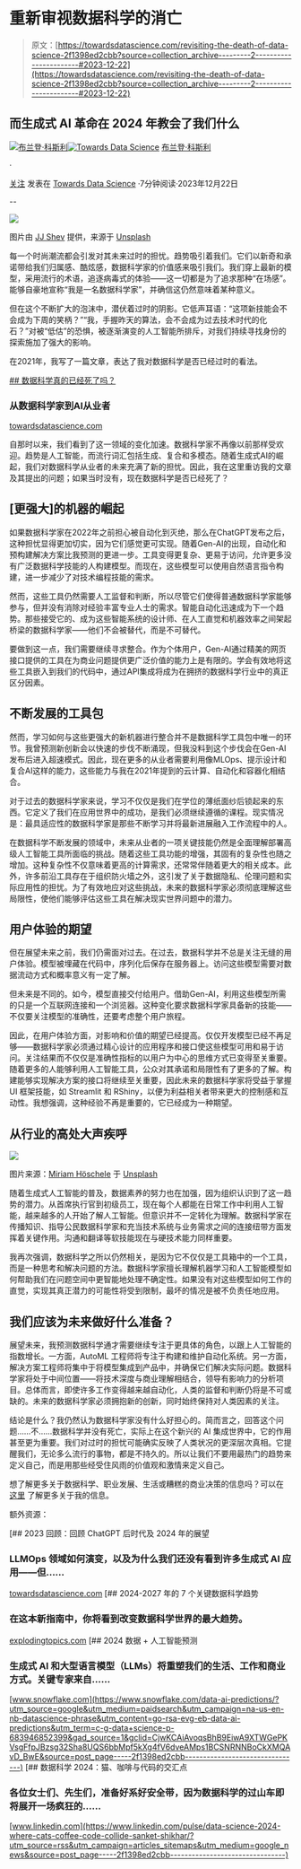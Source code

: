 # 重新审视数据科学的消亡

> 原文：[https://towardsdatascience.com/revisiting-the-death-of-data-science-2f1398ed2cbb?source=collection_archive---------2-----------------------#2023-12-22](https://towardsdatascience.com/revisiting-the-death-of-data-science-2f1398ed2cbb?source=collection_archive---------2-----------------------#2023-12-22)

## 而生成式 AI 革命在 2024 年教会了我们什么

[](https://brandoncosley.medium.com/?source=post_page-----2f1398ed2cbb--------------------------------)[![布兰登·科斯利](../Images/7c356ca71fe6a3aae5084eb1fe646948.png)](https://brandoncosley.medium.com/?source=post_page-----2f1398ed2cbb--------------------------------)[](https://towardsdatascience.com/?source=post_page-----2f1398ed2cbb--------------------------------)[![Towards Data Science](../Images/a6ff2676ffcc0c7aad8aaf1d79379785.png)](https://towardsdatascience.com/?source=post_page-----2f1398ed2cbb--------------------------------) [布兰登·科斯利](https://brandoncosley.medium.com/?source=post_page-----2f1398ed2cbb--------------------------------)

·

[关注](https://medium.com/m/signin?actionUrl=https%3A%2F%2Fmedium.com%2F_%2Fsubscribe%2Fuser%2F57c0c43288a3&operation=register&redirect=https%3A%2F%2Ftowardsdatascience.com%2Frevisiting-the-death-of-data-science-2f1398ed2cbb&user=Brandon+Cosley&userId=57c0c43288a3&source=post_page-57c0c43288a3----2f1398ed2cbb---------------------post_header-----------) 发表在 [Towards Data Science](https://towardsdatascience.com/?source=post_page-----2f1398ed2cbb--------------------------------) ·7分钟阅读·2023年12月22日[](https://medium.com/m/signin?actionUrl=https%3A%2F%2Fmedium.com%2F_%2Fvote%2Ftowards-data-science%2F2f1398ed2cbb&operation=register&redirect=https%3A%2F%2Ftowardsdatascience.com%2Frevisiting-the-death-of-data-science-2f1398ed2cbb&user=Brandon+Cosley&userId=57c0c43288a3&source=-----2f1398ed2cbb---------------------clap_footer-----------)

--

[](https://medium.com/m/signin?actionUrl=https%3A%2F%2Fmedium.com%2F_%2Fbookmark%2Fp%2F2f1398ed2cbb&operation=register&redirect=https%3A%2F%2Ftowardsdatascience.com%2Frevisiting-the-death-of-data-science-2f1398ed2cbb&source=-----2f1398ed2cbb---------------------bookmark_footer-----------)![](../Images/3a26a32f9033689d0fbc6d2861da7061.png)

图片由 [JJ Shev](https://unsplash.com/@skjev5280?utm_source=medium&utm_medium=referral) 提供，来源于 [Unsplash](https://unsplash.com/?utm_source=medium&utm_medium=referral)

每一个时尚潮流都会引发对其未来过时的担忧。趋势吸引着我们。它们以新奇和承诺带给我们归属感、酷炫感，数据科学家的价值感来吸引我们。我们穿上最新的模型，采用流行的术语，追逐病毒式的体验——这一切都是为了追求那种“在场感”。能够自豪地宣称“我是一名数据科学家”，并确信这仍然意味着某种意义。

但在这个不断扩大的泡沫中，潜伏着过时的阴影。它低声耳语：“这项新技能会不会成为下周的笑柄？”“我，手握昨天的算法，会不会成为过去技术时代的化石？”对被“低估”的恐惧，被逐渐演变的人工智能所排斥，对我们持续寻找身份的探索施加了强大的影响。

在2021年，我写了一篇文章，表达了我对数据科学是否已经过时的看法。

[## 数据科学真的已经死了吗？](/is-data-science-truly-dead-b11cd76eafc8?source=post_page-----2f1398ed2cbb--------------------------------)

### 从数据科学家到AI从业者

[towardsdatascience.com](/is-data-science-truly-dead-b11cd76eafc8?source=post_page-----2f1398ed2cbb--------------------------------)

自那时以来，我们看到了这一领域的变化加速。数据科学家不再像以前那样受欢迎。趋势是人工智能，而流行词汇包括生成、复合和多模态。随着生成式AI的崛起，我们对数据科学从业者的未来充满了新的担忧。因此，我在这里重访我的文章及其提出的问题；如果当时没有，现在数据科学是否已经死了？

## [更强大]的机器的崛起

如果数据科学家在2022年之前担心被自动化到灭绝，那么在ChatGPT发布之后，这种担忧显得更加切实，因为它们感觉更可实现。随着Gen-AI的出现，自动化和预构建解决方案比我预测的更进一步。工具变得更复杂、更易于访问，允许更多没有广泛数据科学技能的人构建模型。而现在，这些模型可以使用自然语言指令构建，进一步减少了对技术编程技能的需求。

然而，这些工具仍然需要人工监督和判断，所以尽管它们使得普通数据科学家能够参与，但并没有消除对经验丰富专业人士的需求。智能自动化迅速成为下一个趋势。那些接受它的、成为这些智能系统的设计师、在人工直觉和机器效率之间架起桥梁的数据科学家——他们不会被替代，而是不可替代。

要做到这一点，我们需要继续寻求整合。作为个体用户，Gen-AI通过精美的网页接口提供的工具在为商业问题提供更广泛价值的能力上是有限的。学会有效地将这些工具嵌入到我们的代码中，通过API集成将成为在拥挤的数据科学行业中的真正区分因素。

## 不断发展的工具包

然而，学习如何与这些更强大的新机器进行整合并不是数据科学工具包中唯一的环节。我曾预测新创新会以快速的步伐不断涌现，但我没料到这个步伐会在Gen-AI发布后进入超速模式。因此，现在更多的从业者需要利用像MLOps、提示设计和复合AI这样的能力，这些能力与我在2021年提到的云计算、自动化和容器化相结合。

对于过去的数据科学家来说，学习不仅仅是我们在学位的薄纸面纱后锁起来的东西。它定义了我们在应用世界中的成功，是我们必须继续遵循的课程。现实情况是：最具适应性的数据科学家是那些不断学习并将最新进展融入工作流程中的人。

在数据科学不断发展的领域中，未来从业者的一项关键技能仍然是全面理解部署高级人工智能工具所面临的挑战。随着这些工具功能的增强，其固有的复杂性也随之增加。这种复杂性不仅意味着更高的计算需求，还常常伴随着更大的相关成本。此外，许多前沿工具存在于组织防火墙之外，这引发了关于数据隐私、伦理问题和实际应用性的担忧。为了有效地应对这些挑战，未来的数据科学家必须彻底理解这些局限性，使他们能够评估这些工具在解决现实世界问题中的潜力。

## 用户体验的期望

但在展望未来之前，我们仍需面对过去。在过去，数据科学并不总是关注无缝的用户体验。模型被埋藏在代码中，序列化后保存在服务器上。访问这些模型需要对数据流动方式和概率意义有一定了解。

但未来是不同的。如今，模型直接交付给用户。借助Gen-AI，利用这些模型所需的只是一个互联网连接和一个浏览器。这种变化要求数据科学家具备新的技能——不仅要关注模型的准确性，还要考虑整个用户旅程。

因此，在用户体验方面，对影响和价值的期望已经提高。仅仅开发模型已经不再足够——数据科学家必须通过精心设计的应用程序和接口使这些模型可用和易于访问。关注结果而不仅仅是准确性指标的以用户为中心的思维方式已变得至关重要。随着更多的人能够利用人工智能工具，公众对其承诺和局限性有了更多的了解。构建能够实现解决方案的接口将继续至关重要，因此未来的数据科学家将受益于掌握 UI 框架技能，如 Streamlit 和 RShiny，以便为利益相关者带来更大的控制感和互动性。我想强调，这种经验不再是重要的，它已经成为一种期望。

## 从行业的高处大声疾呼

![](../Images/8b522caa6383e1b5742c30894ca982b8.png)

图片来源：[Miriam Höschele](https://unsplash.com/@mirillibinnilli?utm_source=medium&utm_medium=referral) 于 [Unsplash](https://unsplash.com/?utm_source=medium&utm_medium=referral)

随着生成式人工智能的普及，数据素养的努力也在加强，因为组织认识到了这一趋势的潜力。从首席执行官到初级员工，现在每个人都能在日常工作中利用人工智能，越来越多的人开始了解人工智能。但意识并不一定转化为理解。数据科学家在传播知识、指导公民数据科学家和充当技术系统与业务需求之间的连接纽带方面发挥着关键作用。沟通和翻译等软技能现在与硬技术能力同样重要。

我再次强调，数据科学之所以仍然相关，是因为它不仅仅是工具箱中的一个工具，而是一种思考和解决问题的方法。数据科学家擅长理解机器学习和人工智能模型如何帮助我们在问题空间中更智能地处理不确定性。如果没有对这些模型如何工作的直觉，实现其真正潜力的可能性将受到限制，最坏的情况是被不负责任地应用。

## 我们应该为未来做好什么准备？

展望未来，我预测数据科学通才需要继续专注于更具体的角色，以跟上人工智能的指数增长。一方面，AutoML 工程师将专注于构建和维护自动化系统。另一方面，解决方案工程师将集中于将模型集成到产品中，并确保它们解决实际问题。数据科学家将处于中间位置——将技术深度与商业理解相结合，领导有影响力的分析项目。总体而言，即使许多工作变得越来越自动化，人类的监督和判断仍将是不可或缺的。未来的数据科学家必须拥抱新的创新，同时始终保持对人类因素的关注。

结论是什么？我仍然认为数据科学家没有什么好担心的。简而言之，回答这个问题……不……数据科学并没有死亡，实际上在这个新兴的 AI 集成世界中，它的作用甚至更为重要。我们对过时的担忧可能确实反映了人类状况的更深层次真相。它提醒我们，无论多么流行的事物，都是不持久的。所以让我们不要用最热门的趋势来定义自己，而是用那些经受住风雨的价值观和激情来定义自己。

想了解更多关于数据科学、职业发展、生活或糟糕的商业决策的信息吗？可以在 [这里](http://fastdatascience.ai) 了解更多关于我的信息。

额外资源：

[](/2023-in-review-recapping-the-post-chatgpt-era-and-what-to-expect-for-2024-bb4357a4e827?source=post_page-----2f1398ed2cbb--------------------------------) [## 2023 回顾：回顾 ChatGPT 后时代及 2024 年的展望

### LLMOps 领域如何演变，以及为什么我们还没有看到许多生成式 AI 应用——但……

[towardsdatascience.com](/2023-in-review-recapping-the-post-chatgpt-era-and-what-to-expect-for-2024-bb4357a4e827?source=post_page-----2f1398ed2cbb--------------------------------) [](https://explodingtopics.com/blog/data-science-trends?source=post_page-----2f1398ed2cbb--------------------------------) [## 2024-2027 年的 7 个关键数据科学趋势

### 在这本新指南中，你将看到改变数据科学世界的最大趋势。

[explodingtopics.com](https://explodingtopics.com/blog/data-science-trends?source=post_page-----2f1398ed2cbb--------------------------------) [](https://www.snowflake.com/data-ai-predictions/?utm_source=google&utm_medium=paidsearch&utm_campaign=na-us-en-nb-datascience-phrase&utm_content=go-rsa-evg-eb-data-ai-predictions&utm_term=c-g-data+science-p-683946852399&gad_source=1&gclid=CjwKCAiAvoqsBhB9EiwA9XTWGePKVsgFfpJBzsg32Sha8UQS6bbMpf5kXg4fV6dveAMps1BCSNRNNBoCkXMQAvD_BwE&source=post_page-----2f1398ed2cbb--------------------------------) [## 2024 数据 + 人工智能预测

### 生成式 AI 和大型语言模型（LLMs）将重塑我们的生活、工作和商业方式。关键专家来自……

[www.snowflake.com](https://www.snowflake.com/data-ai-predictions/?utm_source=google&utm_medium=paidsearch&utm_campaign=na-us-en-nb-datascience-phrase&utm_content=go-rsa-evg-eb-data-ai-predictions&utm_term=c-g-data+science-p-683946852399&gad_source=1&gclid=CjwKCAiAvoqsBhB9EiwA9XTWGePKVsgFfpJBzsg32Sha8UQS6bbMpf5kXg4fV6dveAMps1BCSNRNNBoCkXMQAvD_BwE&source=post_page-----2f1398ed2cbb--------------------------------) [](https://www.linkedin.com/pulse/data-science-2024-where-cats-coffee-code-collide-sanket-shikhar/?utm_source=rss&utm_campaign=articles_sitemaps&utm_medium=google_news&source=post_page-----2f1398ed2cbb--------------------------------) [## 数据科学 2024：猫、咖啡与代码的交汇点

### 各位女士们、先生们，准备好系好安全带，因为数据科学的过山车即将展开一场疯狂的……

[www.linkedin.com](https://www.linkedin.com/pulse/data-science-2024-where-cats-coffee-code-collide-sanket-shikhar/?utm_source=rss&utm_campaign=articles_sitemaps&utm_medium=google_news&source=post_page-----2f1398ed2cbb--------------------------------)

